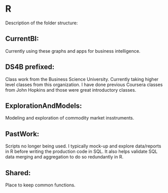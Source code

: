 # R
Description of the folder structure:

## CurrentBI: 

Currently using these graphs and apps for business intelligence. 

## DS4B prefixed:

Class work from the Business Science University. Currently taking higher level classes from this organization. I have done previous Coursera classes from John Hopkins and those were great introductory classes.    

## ExplorationAndModels:

Modeling and exploration of commodity market insstruments.

## PastWork:

Scripts no longer being used. I typically mock-up and explore data/reports in R before writing the production code in SQL. It also helps validate SQL data merging and aggregation to do so redundantly in R. 

## Shared:

Place to keep common functions. 

